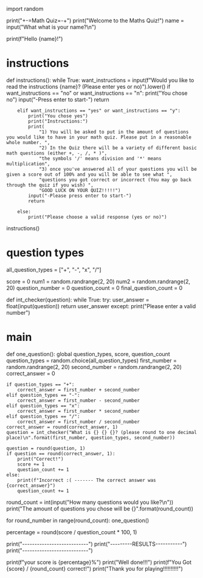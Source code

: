 import random

print("+-=Math Quiz=-+")
print("Welcome to the Maths Quiz!")
name = input("What what is your name?\n")

print(f"Hello {name}!")


# instructions
def instructions():
    while True:
        want_instructions = input(f"Would you like to read the instructions {name}? (Please enter yes or no)").lower()
        if want_instructions == "no" or want_instructions == "n":
            print("You chose no")
            input("-Press enter to start-")
            return

        elif want_instructions == "yes" or want_instructions == "y":
            print("You chose yes")
            print("Instructions:")
            print(
                "1) You will be asked to put in the amount of questions you would like to have in your math quiz. Please put in a reasonable whole number. ",
                "2) In the Quiz there will be a variety of different basic math questions (either +, -, /, * )",
                "the symbols '/' means division and '*' means multiplication",
                "3) once you've answered all of your questions you will be given a score out of 100% and you will be able to see what ",
                "questions you got correct or incorrect (You may go back through the quiz if you wish) ",
                "GOOD LUCK ON YOUR QUIZ!!!!!")
            input("-Please press enter to start-")
            return

        else:
            print("Please choose a valid response (yes or no)")


instructions()

# question types
all_question_types = ["+", "-", "x", "/"]

score = 0
num1 = random.randrange(2, 20)
num2 = random.randrange(2, 20)
question_number = 0
question_count = 0
final_question_count = 0


def int_checker(question):
    while True:
        try:
            user_answer = float(input(question))
            return user_answer
        except:
            print("Please enter a valid number")


# main
def one_question():
    global question_types, score, question_count
    question_types = random.choice(all_question_types)
    first_number = random.randrange(2, 20)
    second_number = random.randrange(2, 20)
    correct_answer = 0

    if question_types == "+":
        correct_answer = first_number + second_number
    elif question_types == "-":
        correct_answer = first_number - second_number
    elif question_types == "x":
        correct_answer = first_number * second_number
    elif question_types == "/":
        correct_answer = first_number / second_number
    correct_answer = round(correct_answer, 1)
    question = int_checker("What is {} {} {}? (please round to one decimal place)\n".format(first_number, question_types, second_number))

    question = round(question, 1)
    if question == round(correct_answer, 1):
        print("Correct!")
        score += 1
        question_count += 1
    else:
        print(f"Incorrect :( ------- The correct answer was {correct_answer}")
        question_count += 1

round_count = int(input("How many questions would you like?\n"))
print("The amount of questions you chose will be {}".format(round_count))

for round_number in range(round_count):
    one_question()

percentage = round(score / question_count * 100, 1)

print("---------------------------")
print("---------RESULTS-----------")
print("---------------------------")

print(f"your score is {percentage}%")
print("Well done!!!")
print(f"You Got {score} / {round_count} correct!")
print("Thank you for playing!!!!!!!!!!")
